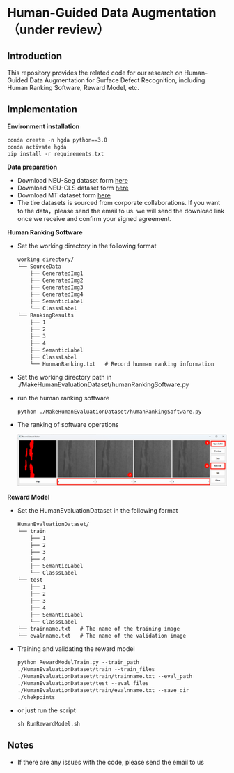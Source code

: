 # Human-Guided Data Augmentation（under review）

## Introduction

This repository provides the related code for our research on Human-Guided Data Augmentation for Surface Defect Recognition, including Human Ranking Software, Reward Model, etc.

## Implementation

**Environment installation**

```shell
conda create -n hgda python==3.8
conda activate hgda
pip install -r requirements.txt
```

**Data preparation**

+ Download NEU-Seg dataset form [here](http://faculty.neu.edu.cn/songkechen/zh_CN/zdylm/263270/list/index.htm)
+ Download NEU-CLS dataset form [here](http://faculty.neu.edu.cn/songkechen/zh_CN/zdylm/263270/list/index.htm)
+ Download MT dataset form [here](https://github.com/abin24/Magnetic-tile-defect-datasets.)
+ The tire datasets is sourced from corporate collaborations. If you want to the data，please send  the email to us. we will send the download link once we receive and confirm your signed agreement.

**Human Ranking Software**

+ Set the working directory in the following format

    ```shell
    working directory/
    └── SourceData
        ├── GeneratedImg1
        ├── GeneratedImg2
        ├── GeneratedImg3
        ├── GeneratedImg4
        ├── SemanticLabel
        └── ClasssLabel 
    └── RankingResults
        ├── 1
        ├── 2
        ├── 3
        ├── 4
        ├── SemanticLabel   
        ├── ClasssLabel
        └── HunmanRanking.txt   # Record hunman ranking information
    ```

+ Set the working directory path in ./MakeHumanEvaluationDataset/humanRankingSoftware.py

+ run the human ranking software

  ```shell
  python ./MakeHumanEvaluationDataset/humanRankingSoftware.py
  ```


+ The ranking of software operations

  ![image-20240705093514242](./figs/image-20240705093514242.png)

**Reward Model**

* Set the HumanEvaluationDataset in the following format

    ```shell
    HumanEvaluationDataset/
    └── train
        ├── 1
        ├── 2
        ├── 3
        ├── 4
        ├── SemanticLabel   
        └── ClasssLabel
    └── test
        ├── 1
        ├── 2
        ├── 3
        ├── 4
        ├── SemanticLabel   
        └── ClasssLabel
    └── trainname.txt   # The name of the training image
    └── evalnname.txt   # The name of the validation image
    ```

* Training and validating the reward model

    ```shell
    python RewardModelTrain.py --train_path ./HumanEvaluationDataset/train --train_files ./HumanEvaluationDataset/train/trainname.txt --eval_path  ./HumanEvaluationDataset/test --eval_files ./HumanEvaluationDataset/train/evalnname.txt --save_dir ./chekpoints
    ```

* or just run the script

    ```shell
    sh RunRewardModel.sh
    ```


## Notes
+ If there are any issues with the code, please  send the email  to us
